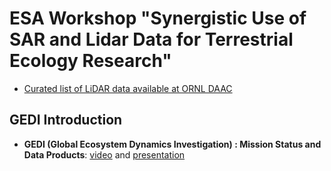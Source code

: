 # ESA Workshop "Synergistic Use of SAR and Lidar Data for Terrestrial Ecology Research"

 - [Curated list of LiDAR data available at ORNL DAAC](lidar-ornl-daac.md)

## GEDI Introduction
- **GEDI (Global Ecosystem Dynamics Investigation) : Mission Status and Data Products**: [video](https://drive.google.com/file/d/1ZM5Ylt2akrC2fz7uZ1-eVGB5zovzXXH8/view) and [presentation](https://drive.google.com/file/d/1zoVXYMgP60RjI0vFR2G-Llw_UWH5iTPD/view?usp=sharing)
